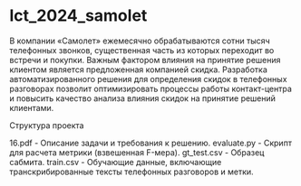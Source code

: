 # lct_2024_samolet

В компании «Самолет» ежемесячно обрабатываются сотни тысяч телефонных звонков, существенная часть из которых переходит во встречи и покупки. Важным фактором влияния на принятие решения клиентом является предложенная компанией скидка.
Разработка автоматизированного решения для определения скидок в телефонных разговорах позволит оптимизировать процессы работы контакт-центра и повысить качество анализа влияния скидок на принятие решений клиентами.

Структура проекта

16.pdf - Описание задачи и требования к решению.
evaluate.py - Скрипт для расчета метрики (взвешенная F-мера).
gt_test.csv - Образец сабмита.
train.csv - Обучающие данные, включающие транскрибированные тексты телефонных разговоров и метки.
